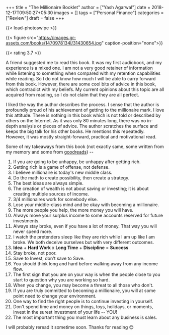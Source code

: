 +++
title = "The Millionaire Booklet"
author = ["Yash Agarwal"]
date = 2018-12-17T09:50:27+05:30
images = []
tags = ["Personal Finance"]
categories = ["Review"]
draft = false
+++

{{< load-photoswipe >}}

{{< figure src="https://images.gr-assets.com/books/1470978134l/31430654.jpg" caption-position="none">}}

{{< rating 3.7 >}}

A friend suggested me to read this book. It was my first audiobook, and my experience is a
mixed one. I am not a very good retainer of information while listening to something when compared with my retention
capabilities while reading. So I do not know how much I will be able to carry forward from this book. However, there are some
cool bits of advice in this book, which contradict with my beliefs. My current opinions about this topic are all acquired from reading, so I do not claim that they are all perfect.

I liked the way the author describes the process. I sense that the author is profoundly proud of his achievement of getting to the
millionaire mark. I love this attitude. There is nothing in this book which is not told or described by others on the
Internet. As it was only 80 minutes long, there was no in-depth analysis or pieces of advice. The author scratches the
surface and keeps the big talk for his other books. He mentions this repeatedly. However, it was mostly straight-forward,
practical and motivational read.

Some of my takeaways from this book (not exactly same, some written from my memory and some from [goodreads](https://www.goodreads.com/book/show/31430654-the-millionaire-booklet)) --

1. If you are going to be unhappy, be unhappy after getting rich.
2. Getting rich is a game of offense, not defense.
3. I believe millionaire is today's new middle class.
4. Do the math to create possibility, then create a strategy.
5. The best ideas are always simple.
6. The creation of wealth is not about saving or investing; it is about creating multiple sources of income.
7. 3/4 millionaires work for somebody else.
8. Lose your middle-class mind and be okay with becoming a millionaire.
9. The more people you help, the more money you will have.
10. Always move your surplus income to some accounts reserved for future investments.
11. Always stay broke, even if you have a lot of money. That way you will never spend more.
12. I watch the pretenders sleep like they are rich while I am up like I am broke. We both deceive ourselves but with
    very different outcomes.
13. **Idea** + **Hard Work** x **Long Time** + **Discipline** = **Success**
14. Stay broke, not poor.
15. Save to Invest, don't save to Save.
16. You should think long and hard before walking away from any income flow.
17. The first sign that you are on your way is when the people close to you start to question why you are working so hard.
18. When you change, you may become a threat to all those who don't. 
19. If you are truly committed to becoming a millionaire, you will at some point need to change your environment.
20. One way to find the right people is to continue investing in yourself.
21. Don't spend time and money on things, toys, holidays, or moments, invest in the surest investment of your life --
    YOU!
22. The most important thing you must learn about any business is sales.

I will probably reread it sometime soon. Thanks for reading :blush: